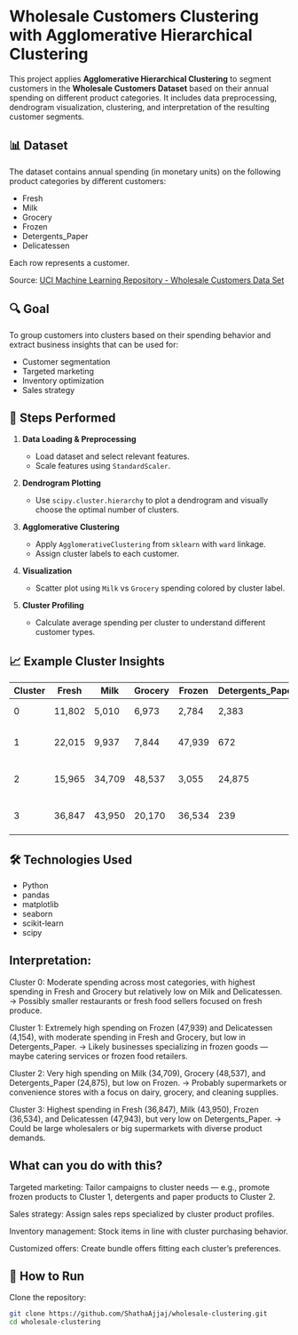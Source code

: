 # Wholesale Customers Clustering with Agglomerative Hierarchical Clustering

This project applies **Agglomerative Hierarchical Clustering** to segment customers in the **Wholesale Customers Dataset** based on their annual spending on different product categories. It includes data preprocessing, dendrogram visualization, clustering, and interpretation of the resulting customer segments.

## 📊 Dataset

The dataset contains annual spending (in monetary units) on the following product categories by different customers:

- Fresh
- Milk
- Grocery
- Frozen
- Detergents_Paper
- Delicatessen

Each row represents a customer.

Source: [UCI Machine Learning Repository - Wholesale Customers Data Set](https://archive.ics.uci.edu/ml/datasets/wholesale+customers)

## 🔍 Goal

To group customers into clusters based on their spending behavior and extract business insights that can be used for:

- Customer segmentation
- Targeted marketing
- Inventory optimization
- Sales strategy

## 🧪 Steps Performed

1. **Data Loading & Preprocessing**
   - Load dataset and select relevant features.
   - Scale features using `StandardScaler`.

2. **Dendrogram Plotting**
   - Use `scipy.cluster.hierarchy` to plot a dendrogram and visually choose the optimal number of clusters.

3. **Agglomerative Clustering**
   - Apply `AgglomerativeClustering` from `sklearn` with `ward` linkage.
   - Assign cluster labels to each customer.

4. **Visualization**
   - Scatter plot using `Milk` vs `Grocery` spending colored by cluster label.

5. **Cluster Profiling**
   - Calculate average spending per cluster to understand different customer types.

## 📈 Example Cluster Insights

| Cluster | Fresh      | Milk       | Grocery    | Frozen     | Detergents_Paper | Delicatessen | Interpretation                     |
|---------|------------|------------|------------|------------|------------------|--------------|------------------------------------|
| 0       | 11,802     | 5,010      | 6,973      | 2,784      | 2,383            | 1,371        | Balanced buyers                    |
| 1       | 22,015     | 9,937      | 7,844      | 47,939     | 672              | 4,154        | Frozen-focused businesses          |
| 2       | 15,965     | 34,709     | 48,537     | 3,055      | 24,875           | 2,943        | Grocery and Detergents heavy       |
| 3       | 36,847     | 43,950     | 20,170     | 36,534     | 239              | 47,943       | Very high spenders, diverse needs  |

## 🛠️ Technologies Used

- Python
- pandas
- matplotlib
- seaborn
- scikit-learn
- scipy

## Interpretation:

Cluster 0:
Moderate spending across most categories, with highest spending in Fresh and Grocery but relatively low on Milk and Delicatessen.
→ Possibly smaller restaurants or fresh food sellers focused on fresh produce.

Cluster 1:
Extremely high spending on Frozen (47,939) and Delicatessen (4,154), with moderate spending in Fresh and Grocery, but low in Detergents_Paper.
→ Likely businesses specializing in frozen goods — maybe catering services or frozen food retailers.

Cluster 2:
Very high spending on Milk (34,709), Grocery (48,537), and Detergents_Paper (24,875), but low on Frozen.
→ Probably supermarkets or convenience stores with a focus on dairy, grocery, and cleaning supplies.

Cluster 3:
Highest spending in Fresh (36,847), Milk (43,950), Frozen (36,534), and Delicatessen (47,943), but very low on Detergents_Paper.
→ Could be large wholesalers or big supermarkets with diverse product demands.


## What can you do with this?

Targeted marketing: Tailor campaigns to cluster needs — e.g., promote frozen products to Cluster 1, detergents and paper products to Cluster 2.

Sales strategy: Assign sales reps specialized by cluster product profiles.

Inventory management: Stock items in line with cluster purchasing behavior.

Customized offers: Create bundle offers fitting each cluster’s preferences.

## 🚀 How to Run
 Clone the repository:
   ```bash
   git clone https://github.com/ShathaAjjaj/wholesale-clustering.git
   cd wholesale-clustering

